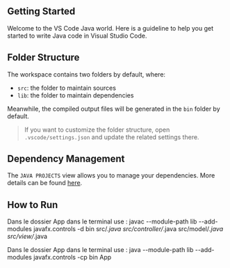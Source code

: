 ## Getting Started

Welcome to the VS Code Java world. Here is a guideline to help you get started to write Java code in Visual Studio Code.

## Folder Structure

The workspace contains two folders by default, where:

- `src`: the folder to maintain sources
- `lib`: the folder to maintain dependencies

Meanwhile, the compiled output files will be generated in the `bin` folder by default.

> If you want to customize the folder structure, open `.vscode/settings.json` and update the related settings there.

## Dependency Management

The `JAVA PROJECTS` view allows you to manage your dependencies. More details can be found [here](https://github.com/microsoft/vscode-java-dependency#manage-dependencies).

## How to Run

Dans le dossier App dans le terminal use : javac --module-path lib --add-modules javafx.controls -d bin src/*.java src/controller/*.java src/model/*.java src/view/*.java

Dans le dossier App dans le terminal use : java --module-path lib --add-modules javafx.controls -cp bin App

